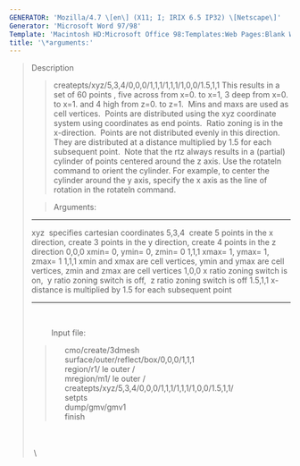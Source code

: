 ```yaml
---
GENERATOR: 'Mozilla/4.7 \[en\] (X11; I; IRIX 6.5 IP32) \[Netscape\]'
Generator: 'Microsoft Word 97/98'
Template: 'Macintosh HD:Microsoft Office 98:Templates:Web Pages:Blank Web Page'
title: '\*arguments:'
---
```


> Description
>
> > createpts/xyz/5,3,4/0,0,0/1,1,1/1,1,1/1,0,0/1.5,1,1
> > This results in a set of 60 points , five across from x=0. to x=1, 3
> > deep from x=0. to x=1. and 4 high from z=0. to z=1.  Mins and maxs
> > are used as cell vertices.  Points are distributed using the xyz
> > coordinate system using coordinates as end points.  Ratio zoning is
> > in the x-direction.  Points are not distributed evenly in this
> > direction.  They are distributed at a distance multiplied by 1.5 for
> > each subsequent point.  Note that the rtz always results in a
> > (partial) cylinder of points centered around the z axis. Use the
> > rotateln command to orient the cylinder. For example, to center the
> > cylinder around the y axis, specify the x axis as the line of
> > rotation in the rotateln command.
>
> > Arguments:
>
>   --------- ------------------------------------------------------------------------------------------------------------
>   xyz       specifies cartesian coordinates
>   5,3,4     create 5 points in the x direction, create 3 points in the y direction, create 4 points in the z direction
>   0,0,0     xmin= 0, ymin= 0, zmin= 0
>   1,1,1     xmax= 1, ymax= 1, zmax= 1
>   1,1,1     xmin and xmax are cell vertices, ymin and ymax are cell vertices, zmin and zmax are cell vertices
>   1,0,0     x ratio zoning switch is on,  y ratio zoning switch is off,  z ratio zoning switch is off
>   1.5,1,1   x-distance is multiplied by 1.5 for each subsequent point
>   --------- ------------------------------------------------------------------------------------------------------------
>
>  
>
>          Input file:
>
> >      cmo/create/3dmesh\
> >      surface/outer/reflect/box/0,0,0/1,1,1\
> >      region/r1/ le outer /\
> >      mregion/m1/ le outer /\
> >      createpts/xyz/5,3,4/0,0,0/1,1,1/1,1,1/1,0,0/1.5,1,1/\
> >      setpts\
> >      dump/gmv/gmv1\
> >      finish
>
> \
>  \
>  \
>

